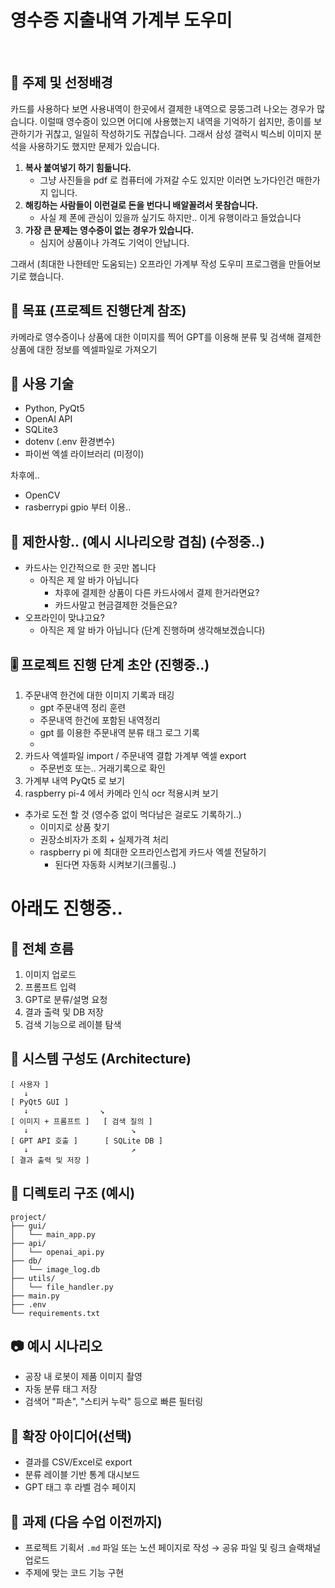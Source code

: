 # 영수증 지출내역 가계부 도우미

<br>

## 📌 주제 및 선정배경

카드를 사용하다 보면 사용내역이 한곳에서 결제한 내역으로 뭉뚱그려 나오는 경우가 많습니다.
이럴때 영수증이 있으면 어디에 사용했는지 내역을 기억하기 쉽지만, 
종이를 보관하기가 귀찮고, 일일히 작성하기도 귀찮습니다.
그래서 삼성 갤럭시 빅스비 이미지 분석을 사용하기도 했지만 문제가 있습니다.
1. **복사 붙여넣기 하기 힘듦니다.**
	- 그냥 사진들을 pdf 로 컴퓨터에 가져갈 수도 있지만 이러면 노가다인건 매한가지 입니다.
2. **해킹하는 사람들이 이런걸로 돈을 번다니 배알꼴려서 못참습니다.** 
	- 사실 제 폰에 관심이 있을까 싶기도 하지만.. 이게 유행이라고 들었습니다
3. **가장 큰 문제는 영수증이 없는 경우가 있습니다.** 
	- 심지어 상품이나 가격도 기억이 안납니다.

그래서 (최대한 나한테만 도움되는) 오프라인 가계부 작성 도우미 프로그램을 만들어보기로 했습니다. 


## 🎯 목표 (프로젝트 진행단계 참조)

카메라로 영수증이나 상품에 대한 이미지를 찍어 
GPT를 이용해 분류 및 검색해 
결제한 상품에 대한 정보를
엑셀파일로 가져오기 

## 🧩 사용 기술

- Python, PyQt5
- OpenAI API
- SQLite3
- dotenv (.env 환경변수)
- 파이썬 엑셀 라이브러리 (미정이)

차후에..
- OpenCV 
- rasberrypi gpio 부터 이용..


## 🚷 제한사항.. (예시 시나리오랑 겹침) (수정중..) 
- 카드사는 인간적으로 한 곳만 봅니다
	- 아직은 제 알 바가 아닙니다
		- 차후에 결제한 상품이 다른 카드사에서 결제 한거라면요?
		- 카드사말고 현금결제한 것들은요?
- 오프라인이 맞냐고요?
	- 아직은 제 알 바가 아닙니다 (단계 진행하며 생각해보겠습니다)


## 🎚️ 프로젝트 진행 단계 초안 (진행중..)
1. 주문내역 한건에 대한 이미지 기록과 태깅
	- gpt 주문내역 정리 훈련
	- 주문내역 한건에 포함된 내역정리
	- gpt 를 이용한 주문내역 분류 태그 로그 기록
	- 
2. 카드사 엑셀파일 import / 주문내역 결합 가계부 엑셀 export
	- 주문번호 또는.. 거래기록으로 확인 
3. 가계부 내역 PyQt5 로 보기
4. raspberry pi-4 에서 카메라 인식 ocr 적용시켜 보기

- 추가로 도전 할 것 (영수증 없이 먹다남은 걸로도 기록하기..)
	- 이미지로 상품 찾기 
	- 권장소비자가 조회 + 실제가격 처리
	- raspberry pi 에 최대한 오프라인스럽게 카드사 엑셀 전달하기
		- 된다면 자동화 시켜보기(크롤링..)


# 아래도 진행중..
## 🔁 전체 흐름

1. 이미지 업로드
2. 프롬프트 입력
3. GPT로 분류/설명 요청
4. 결과 출력 및 DB 저장
5. 검색 기능으로 레이블 탐색

## 🔧 시스템 구성도 (Architecture)

```
[ 사용자 ]
   ↓
[ PyQt5 GUI ]
   ↓                ↘
[ 이미지 + 프롬프트 ]   [ 검색 질의 ]
   ↓                       ↘
[ GPT API 호출 ]      [ SQLite DB ]
   ↓                       ↗
[ 결과 출력 및 저장 ]
```

## 📁 디렉토리 구조 (예시)

```
project/
├── gui/
│   └── main_app.py
├── api/
│   └── openai_api.py
├── db/
│   └── image_log.db
├── utils/
│   └── file_handler.py
├── main.py
├── .env
└── requirements.txt
```

## 📷 예시 시나리오

- 공장 내 로봇이 제품 이미지 촬영
- 자동 분류 태그 저장
- 검색어 "파손", "스티커 누락" 등으로 빠른 필터링

## 🚀 확장 아이디어(선택)

- 결과를 CSV/Excel로 export
- 분류 레이블 기반 통계 대시보드
- GPT 태그 후 라벨 검수 페이지

## 📝 과제 (다음 수업 이전까지)

- 프로젝트 기획서 `.md` 파일 또는 노션 페이지로 작성 → 공유 파일 및 링크 슬랙채널 업로드
- 주제에 맞는 코드 기능 구현
